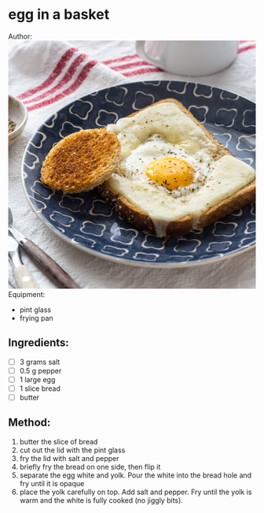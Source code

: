# egg in a basket
Author: 
![](egg-in-a-basket.jpg)
Equipment: 
- pint glass
- frying pan
## Ingredients:
- [ ] 3 grams salt
- [ ] 0.5 g pepper
- [ ] 1 large egg
- [ ] 1 slice bread
- [ ] butter
## Method:
1. butter the slice of bread
2. cut out the lid with the pint glass
3. fry the lid with salt and pepper
4. briefly fry the bread on one side, then flip it
5. separate the egg white and yolk. Pour the white into the bread hole and fry until it is opaque
6. place the yolk carefully on top. Add salt and pepper. Fry until the yolk is warm and the white is fully cooked (no jiggly bits).
